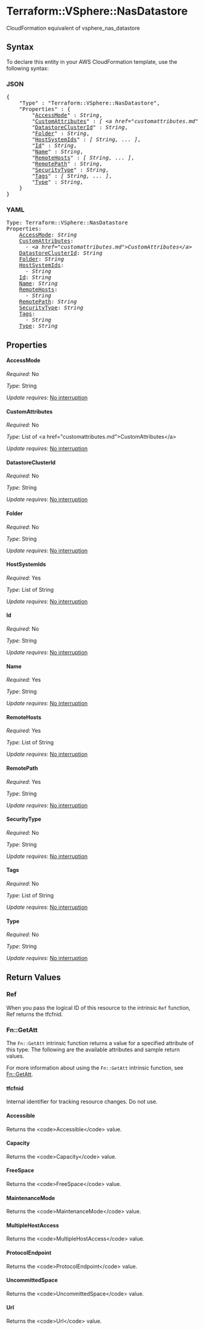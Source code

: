 # Terraform::VSphere::NasDatastore

CloudFormation equivalent of vsphere_nas_datastore

## Syntax

To declare this entity in your AWS CloudFormation template, use the following syntax:

### JSON

<pre>
{
    "Type" : "Terraform::VSphere::NasDatastore",
    "Properties" : {
        "<a href="#accessmode" title="AccessMode">AccessMode</a>" : <i>String</i>,
        "<a href="#customattributes" title="CustomAttributes">CustomAttributes</a>" : <i>[ &lt;a href=&#34;customattributes.md&#34;&gt;CustomAttributes&lt;/a&gt;, ... ]</i>,
        "<a href="#datastoreclusterid" title="DatastoreClusterId">DatastoreClusterId</a>" : <i>String</i>,
        "<a href="#folder" title="Folder">Folder</a>" : <i>String</i>,
        "<a href="#hostsystemids" title="HostSystemIds">HostSystemIds</a>" : <i>[ String, ... ]</i>,
        "<a href="#id" title="Id">Id</a>" : <i>String</i>,
        "<a href="#name" title="Name">Name</a>" : <i>String</i>,
        "<a href="#remotehosts" title="RemoteHosts">RemoteHosts</a>" : <i>[ String, ... ]</i>,
        "<a href="#remotepath" title="RemotePath">RemotePath</a>" : <i>String</i>,
        "<a href="#securitytype" title="SecurityType">SecurityType</a>" : <i>String</i>,
        "<a href="#tags" title="Tags">Tags</a>" : <i>[ String, ... ]</i>,
        "<a href="#type" title="Type">Type</a>" : <i>String</i>,
    }
}
</pre>

### YAML

<pre>
Type: Terraform::VSphere::NasDatastore
Properties:
    <a href="#accessmode" title="AccessMode">AccessMode</a>: <i>String</i>
    <a href="#customattributes" title="CustomAttributes">CustomAttributes</a>: <i>
      - &lt;a href=&#34;customattributes.md&#34;&gt;CustomAttributes&lt;/a&gt;</i>
    <a href="#datastoreclusterid" title="DatastoreClusterId">DatastoreClusterId</a>: <i>String</i>
    <a href="#folder" title="Folder">Folder</a>: <i>String</i>
    <a href="#hostsystemids" title="HostSystemIds">HostSystemIds</a>: <i>
      - String</i>
    <a href="#id" title="Id">Id</a>: <i>String</i>
    <a href="#name" title="Name">Name</a>: <i>String</i>
    <a href="#remotehosts" title="RemoteHosts">RemoteHosts</a>: <i>
      - String</i>
    <a href="#remotepath" title="RemotePath">RemotePath</a>: <i>String</i>
    <a href="#securitytype" title="SecurityType">SecurityType</a>: <i>String</i>
    <a href="#tags" title="Tags">Tags</a>: <i>
      - String</i>
    <a href="#type" title="Type">Type</a>: <i>String</i>
</pre>

## Properties

#### AccessMode

_Required_: No

_Type_: String

_Update requires_: [No interruption](https://docs.aws.amazon.com/AWSCloudFormation/latest/UserGuide/using-cfn-updating-stacks-update-behaviors.html#update-no-interrupt)

#### CustomAttributes

_Required_: No

_Type_: List of &lt;a href=&#34;customattributes.md&#34;&gt;CustomAttributes&lt;/a&gt;

_Update requires_: [No interruption](https://docs.aws.amazon.com/AWSCloudFormation/latest/UserGuide/using-cfn-updating-stacks-update-behaviors.html#update-no-interrupt)

#### DatastoreClusterId

_Required_: No

_Type_: String

_Update requires_: [No interruption](https://docs.aws.amazon.com/AWSCloudFormation/latest/UserGuide/using-cfn-updating-stacks-update-behaviors.html#update-no-interrupt)

#### Folder

_Required_: No

_Type_: String

_Update requires_: [No interruption](https://docs.aws.amazon.com/AWSCloudFormation/latest/UserGuide/using-cfn-updating-stacks-update-behaviors.html#update-no-interrupt)

#### HostSystemIds

_Required_: Yes

_Type_: List of String

_Update requires_: [No interruption](https://docs.aws.amazon.com/AWSCloudFormation/latest/UserGuide/using-cfn-updating-stacks-update-behaviors.html#update-no-interrupt)

#### Id

_Required_: No

_Type_: String

_Update requires_: [No interruption](https://docs.aws.amazon.com/AWSCloudFormation/latest/UserGuide/using-cfn-updating-stacks-update-behaviors.html#update-no-interrupt)

#### Name

_Required_: Yes

_Type_: String

_Update requires_: [No interruption](https://docs.aws.amazon.com/AWSCloudFormation/latest/UserGuide/using-cfn-updating-stacks-update-behaviors.html#update-no-interrupt)

#### RemoteHosts

_Required_: Yes

_Type_: List of String

_Update requires_: [No interruption](https://docs.aws.amazon.com/AWSCloudFormation/latest/UserGuide/using-cfn-updating-stacks-update-behaviors.html#update-no-interrupt)

#### RemotePath

_Required_: Yes

_Type_: String

_Update requires_: [No interruption](https://docs.aws.amazon.com/AWSCloudFormation/latest/UserGuide/using-cfn-updating-stacks-update-behaviors.html#update-no-interrupt)

#### SecurityType

_Required_: No

_Type_: String

_Update requires_: [No interruption](https://docs.aws.amazon.com/AWSCloudFormation/latest/UserGuide/using-cfn-updating-stacks-update-behaviors.html#update-no-interrupt)

#### Tags

_Required_: No

_Type_: List of String

_Update requires_: [No interruption](https://docs.aws.amazon.com/AWSCloudFormation/latest/UserGuide/using-cfn-updating-stacks-update-behaviors.html#update-no-interrupt)

#### Type

_Required_: No

_Type_: String

_Update requires_: [No interruption](https://docs.aws.amazon.com/AWSCloudFormation/latest/UserGuide/using-cfn-updating-stacks-update-behaviors.html#update-no-interrupt)

## Return Values

### Ref

When you pass the logical ID of this resource to the intrinsic `Ref` function, Ref returns the tfcfnid.

### Fn::GetAtt

The `Fn::GetAtt` intrinsic function returns a value for a specified attribute of this type. The following are the available attributes and sample return values.

For more information about using the `Fn::GetAtt` intrinsic function, see [Fn::GetAtt](https://docs.aws.amazon.com/AWSCloudFormation/latest/UserGuide/intrinsic-function-reference-getatt.html).

#### tfcfnid

Internal identifier for tracking resource changes. Do not use.

#### Accessible

Returns the &lt;code&gt;Accessible&lt;/code&gt; value.

#### Capacity

Returns the &lt;code&gt;Capacity&lt;/code&gt; value.

#### FreeSpace

Returns the &lt;code&gt;FreeSpace&lt;/code&gt; value.

#### MaintenanceMode

Returns the &lt;code&gt;MaintenanceMode&lt;/code&gt; value.

#### MultipleHostAccess

Returns the &lt;code&gt;MultipleHostAccess&lt;/code&gt; value.

#### ProtocolEndpoint

Returns the &lt;code&gt;ProtocolEndpoint&lt;/code&gt; value.

#### UncommittedSpace

Returns the &lt;code&gt;UncommittedSpace&lt;/code&gt; value.

#### Url

Returns the &lt;code&gt;Url&lt;/code&gt; value.


